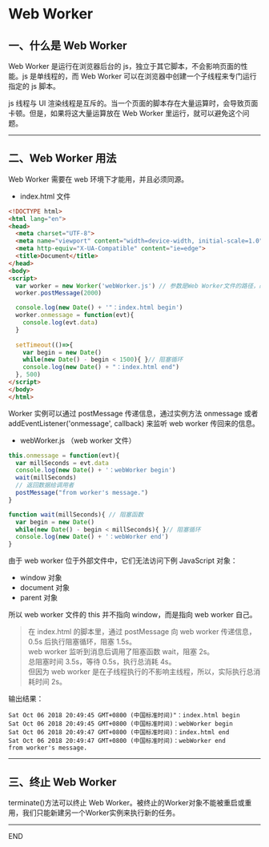 # Web Worker

## 一、什么是 Web Worker
Web Worker 是运行在浏览器后台的 js，独立于其它脚本，不会影响页面的性能。js 是单线程的，而 Web Worker 可以在浏览器中创建一个子线程来专门运行指定的 js 脚本。

js 线程与 UI 渲染线程是互斥的。当一个页面的脚本存在大量运算时，会导致页面卡顿。但是，如果将这大量运算放在 Web Worker 里运行，就可以避免这个问题。

***

## 二、Web Worker 用法
Web Worker 需要在 web 环境下才能用，并且必须同源。
- index.html 文件
```html
<!DOCTYPE html>
<html lang="en">
<head>
  <meta charset="UTF-8">
  <meta name="viewport" content="width=device-width, initial-scale=1.0">
  <meta http-equiv="X-UA-Compatible" content="ie=edge">
  <title>Document</title>
</head>
<body>
<script>
  var worker = new Worker('webWorker.js') // 参数是Web Worker文件的路径，必须同源
  worker.postMessage(2000)

  console.log(new Date() + '"：index.html begin')		
  worker.onmessage = function(evt){      			
    console.log(evt.data)
  }
  
  setTimeout(()=>{
    var begin = new Date()
    while(new Date() - begin < 1500){ }// 阻塞循环
    console.log(new Date() + "：index.html end")    
  }, 500)
</script>
</body>
</html>
```
Worker 实例可以通过 postMessage 传递信息，通过实例方法 onmessage 或者 addEventListener('onmessage', callback) 来监听 web worker 传回来的信息。

- webWorker.js （web worker 文件）
```js
this.onmessage = function(evt){
  var millSeconds = evt.data
  console.log(new Date() + '：webWorker begin')
  wait(millSeconds)
  // 返回数据给调用者
  postMessage("from worker's message.")
}

function wait(millSeconds){ // 阻塞函数
  var begin = new Date()
  while(new Date() - begin < millSeconds){ }// 阻塞循环
  console.log(new Date() + '：webWorker end')
}
```
由于 web worker 位于外部文件中，它们无法访问下例 JavaScript 对象：
- window 对象
- document 对象
- parent 对象

所以 web worker 文件的 this 并不指向 window，而是指向 web worker 自己。

> 在 index.html 的脚本里，通过 postMessage 向 web worker 传递信息，0.5s 后执行阻塞循环，阻塞 1.5s。  
web worker 监听到消息后调用了阻塞函数 wait，阻塞 2s。  
总阻塞时间 3.5s，等待 0.5s，执行总消耗 4s。  
但因为 web worker 是在子线程执行的不影响主线程，所以，实际执行总消耗时间 2s。

输出结果：
```text
Sat Oct 06 2018 20:49:45 GMT+0800 (中国标准时间)"：index.html begin
Sat Oct 06 2018 20:49:45 GMT+0800 (中国标准时间)：webWorker begin
Sat Oct 06 2018 20:49:47 GMT+0800 (中国标准时间)：index.html end
Sat Oct 06 2018 20:49:47 GMT+0800 (中国标准时间)：webWorker end
from worker's message.
```

***

## 三、终止 Web Worker
terminate()方法可以终止 Web Worker。被终止的Worker对象不能被重启或重用，我们只能新建另一个Worker实例来执行新的任务。

***

END






